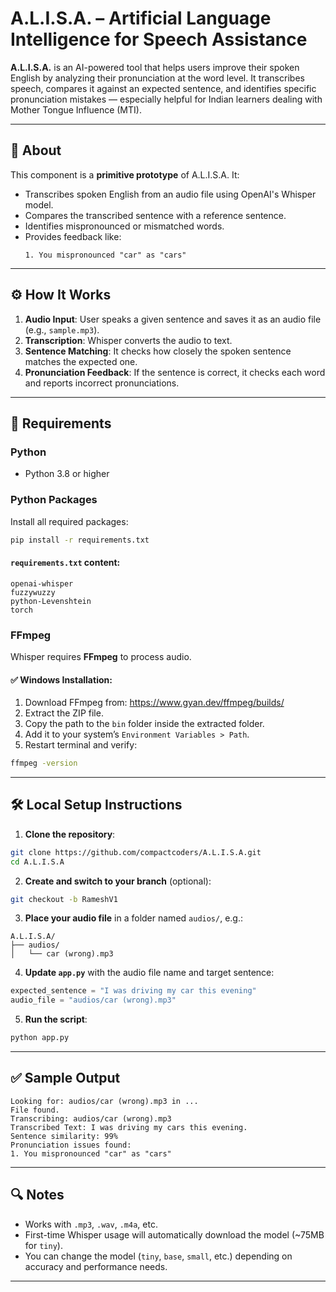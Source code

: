 # A.L.I.S.A. – Artificial Language Intelligence for Speech Assistance

**A.L.I.S.A.** is an AI-powered tool that helps users improve their spoken English by analyzing their pronunciation at the word level. It transcribes speech, compares it against an expected sentence, and identifies specific pronunciation mistakes — especially helpful for Indian learners dealing with Mother Tongue Influence (MTI).

---

## 📌 About

This component is a **primitive prototype** of A.L.I.S.A. It:

- Transcribes spoken English from an audio file using OpenAI's Whisper model.
- Compares the transcribed sentence with a reference sentence.
- Identifies mispronounced or mismatched words.
- Provides feedback like:
  ```
  1. You mispronounced "car" as "cars"
  ```

---

## ⚙️ How It Works

1. **Audio Input**: User speaks a given sentence and saves it as an audio file (e.g., `sample.mp3`).
2. **Transcription**: Whisper converts the audio to text.
3. **Sentence Matching**: It checks how closely the spoken sentence matches the expected one.
4. **Pronunciation Feedback**: If the sentence is correct, it checks each word and reports incorrect pronunciations.

---

## 🧰 Requirements

### Python

- Python 3.8 or higher

### Python Packages

Install all required packages:

```bash
pip install -r requirements.txt
```

#### `requirements.txt` content:
```
openai-whisper
fuzzywuzzy
python-Levenshtein
torch
```

### FFmpeg

Whisper requires **FFmpeg** to process audio.

#### ✅ Windows Installation:

1. Download FFmpeg from: https://www.gyan.dev/ffmpeg/builds/
2. Extract the ZIP file.
3. Copy the path to the `bin` folder inside the extracted folder.
4. Add it to your system’s `Environment Variables > Path`.
5. Restart terminal and verify:

```bash
ffmpeg -version
```

---

## 🛠️ Local Setup Instructions

1. **Clone the repository**:

```bash
git clone https://github.com/compactcoders/A.L.I.S.A.git
cd A.L.I.S.A
```

2. **Create and switch to your branch** (optional):

```bash
git checkout -b RameshV1
```

3. **Place your audio file** in a folder named `audios/`, e.g.:

```
A.L.I.S.A/
├── audios/
│   └── car (wrong).mp3
```

4. **Update `app.py`** with the audio file name and target sentence:

```python
expected_sentence = "I was driving my car this evening"
audio_file = "audios/car (wrong).mp3"
```

5. **Run the script**:

```bash
python app.py
```

---

## ✅ Sample Output

```
Looking for: audios/car (wrong).mp3 in ...
File found.
Transcribing: audios/car (wrong).mp3
Transcribed Text: I was driving my cars this evening.
Sentence similarity: 99%
Pronunciation issues found:
1. You mispronounced "car" as "cars"
```

---

## 🔍 Notes

- Works with `.mp3`, `.wav`, `.m4a`, etc.
- First-time Whisper usage will automatically download the model (~75MB for `tiny`).
- You can change the model (`tiny`, `base`, `small`, etc.) depending on accuracy and performance needs.

---
